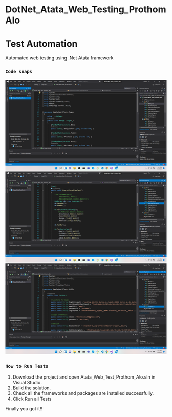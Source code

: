 # DotNet_Atata_Web_Testing_ProthomAlo

# Test Automation

Automated web testing using .Net Atata framework <br>

### `Code snaps`

<img src="gitimg\1.png" />

<br>
<img src="gitimg\2.png" />

<br>
<img src="gitimg\3.png" />

<br>

### `How to Run Tests`

1. Download the project and open Atata_Web_Test_Prothom_Alo.sln in Visual Studio.
2. Build the solution.
3. Check all the frameworks and packages are installed successfully.
4. Click Run all Tests

Finally you got it!!

